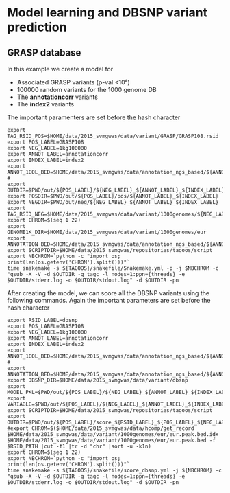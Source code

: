 # Model learning and DBSNP variant prediction

## GRASP database

In this example we create a model for

- Associated GRASP variants (p-val <10⁸)
- 100000 random variants for the 1000 genome DB
- The __annotationcorr__ variants
- The __index2__ variants

The important paramenters are set before the hash character

~~~
export TAG_RSID_POS=$HOME/data/2015_svmgwas/data/variant/GRASP/GRASP108.rsid
export POS_LABEL=GRASP108
export NEG_LABEL=1kg100000
export ANNOT_LABEL=annotationcorr
export INDEX_LABEL=index2
export ANNOT_1COL_BED=$HOME/data/2015_svmgwas/data/annotation_ngs_based/${ANNOT_LABEL}/${ANNOT_LABEL}_1col.bed
#
export OUTDIR=$PWD/out/${POS_LABEL}/${NEG_LABEL}_${ANNOT_LABEL}_${INDEX_LABEL}
export POSDIR=$PWD/out/${POS_LABEL}/pos/${ANNOT_LABEL}_${INDEX_LABEL}
export NEGDIR=$PWD/out/neg/${NEG_LABEL}_${ANNOT_LABEL}_${INDEX_LABEL}
export TAG_RSID_NEG=$HOME/data/2015_svmgwas/data/variant/1000genomes/${NEG_LABEL}.rsid
export CHROM=$(seq 1 22)
export GENOME1K_DIR=$HOME/data/2015_svmgwas/data/variant/1000genomes/eur
export ANNOTATION_BED=$HOME/data/2015_svmgwas/data/annotation_ngs_based/${ANNOT_LABEL}_1col.bed 
export SCRIPTDIR=$HOME/data/2015_svmgwas/repositories/tagoos/script
export NBCHROM=`python -c "import os; print(len(os.getenv('CHROM').split()))"`
time snakemake -s ${TAGOOS}/snakefile/Snakemake.yml -p -j $NBCHROM -c "qsub -X -V -d $OUTDIR -q tagc -l nodes=1:ppn={threads} -e $OUTDIR/stderr.log -o $OUTDIR/stdout.log" -d $OUTDIR -pn
~~~

After creating the model, we can score all the DBSNP variants using the following commands. Again the important parameters are set before the hash character

~~~
export RSID_LABEL=dbsnp
export POS_LABEL=GRASP108
export NEG_LABEL=1kg100000
export ANNOT_LABEL=annotationcorr
export INDEX_LABEL=index2
export ANNOT_1COL_BED=$HOME/data/2015_svmgwas/data/annotation_ngs_based/${ANNOT_LABEL}/${ANNOT_LABEL}_1col.bed
#
export ANNOTATION_BED=$HOME/data/2015_svmgwas/data/annotation_ngs_based/${ANNOT_LABEL}_1col.bed 
export DBSNP_DIR=$HOME/data/2015_svmgwas/data/variant/dbsnp
export MODEL_PKL=$PWD/out/${POS_LABEL}/${NEG_LABEL}_${ANNOT_LABEL}_${INDEX_LABEL}/model.pkl
export VARIABLE=$PWD/out/${POS_LABEL}/${NEG_LABEL}_${ANNOT_LABEL}_${INDEX_LABEL}/variable.txt
export SCRIPTDIR=$HOME/data/2015_svmgwas/repositories/tagoos/script
export OUTDIR=$PWD/out/${POS_LABEL}/score_${RSID_LABEL}_${POS_LABEL}_${NEG_LABEL}_${ANNOT_LABEL}_${INDEX_LABEL}
#export CHROM=$($HOME/data/2015_svmgwas/data/hcomp/get_record  $HOME/data/2015_svmgwas/data/variant/1000genomes/eur/eur.peak.bed.idx $HOME/data/2015_svmgwas/data/variant/1000genomes/eur/eur.peak.bed -f $RSID_PATH |cut -f1 |tr -d "chr" |sort -u -k1n)
export CHROM=$(seq 1 22)
export NBCHROM=`python -c "import os; print(len(os.getenv('CHROM').split()))"`
time snakemake -s ${TAGOOS}/snakefile/score_dbsnp.yml -j ${NBCHROM} -c "qsub -X -V -d $OUTDIR -q tagc -l nodes=1:ppn={threads} -e $OUTDIR/stderr.log -o $OUTDIR/stdout.log" -d $OUTDIR -pn
~~~
